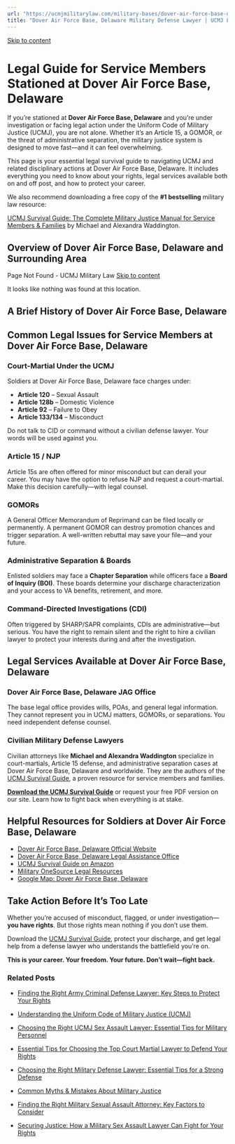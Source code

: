 ```yaml
---
url: "https://ucmjmilitarylaw.com/military-bases/dover-air-force-base-delaware-military-defense-lawyer-ucmj-legal-guide/"
title: "Dover Air Force Base, Delaware Military Defense Lawyer | UCMJ Legal Guide"
---
```


[Skip to content](https://ucmjmilitarylaw.com/military-bases/dover-air-force-base-delaware-military-defense-lawyer-ucmj-legal-guide/#content)

# Legal Guide for Service Members Stationed at Dover Air Force Base, Delaware

If you’re stationed at **Dover Air Force Base, Delaware** and you’re under investigation or facing legal action under the Uniform Code of Military Justice (UCMJ), you are not alone. Whether it’s an Article 15, a GOMOR, or the threat of administrative separation, the military justice system is designed to move fast—and it can feel overwhelming.

This page is your essential legal survival guide to navigating UCMJ and related disciplinary actions at Dover Air Force Base, Delaware. It includes everything you need to know about your rights, legal services available both on and off post, and how to protect your career.

We also recommend downloading a free copy of the **#1 bestselling** military law resource:

[UCMJ Survival Guide: The Complete Military Justice Manual for Service Members & Families](https://www.amazon.com/dp/B0FCDD3B2Z) by Michael and Alexandra Waddington.

## Overview of Dover Air Force Base, Delaware and Surrounding Area

Page Not Found - UCMJ Military Law [Skip to content](https://ucmjmilitarylaw.com/military-bases/dover-air-force-base-delaware-military-defense-lawyer-ucmj-legal-guide/%7Blocation7#content)

It looks like nothing was found at this location.

## A Brief History of Dover Air Force Base, Delaware

## Common Legal Issues for Service Members at Dover Air Force Base, Delaware

### Court-Martial Under the UCMJ

Soldiers at Dover Air Force Base, Delaware face charges under:

- **Article 120** – Sexual Assault
- **Article 128b** – Domestic Violence
- **Article 92** – Failure to Obey
- **Article 133/134** – Misconduct

Do not talk to CID or command without a civilian defense lawyer. Your words will be used against you.

### Article 15 / NJP

Article 15s are often offered for minor misconduct but can derail your career. You may have the option to refuse NJP and request a court-martial. Make this decision carefully—with legal counsel.

### GOMORs

A General Officer Memorandum of Reprimand can be filed locally or permanently. A permanent GOMOR can destroy promotion chances and trigger separation. A well-written rebuttal may save your file—and your future.

### Administrative Separation & Boards

Enlisted soldiers may face a **Chapter Separation** while officers face a **Board of Inquiry (BOI)**. These boards determine your discharge characterization and your access to VA benefits, retirement, and more.

### Command-Directed Investigations (CDI)

Often triggered by SHARP/SAPR complaints, CDIs are administrative—but serious. You have the right to remain silent and the right to hire a civilian lawyer to protect your interests during and after the investigation.

## Legal Services Available at Dover Air Force Base, Delaware

### Dover Air Force Base, Delaware JAG Office

The base legal office provides wills, POAs, and general legal information. They cannot represent you in UCMJ matters, GOMORs, or separations. You need independent defense counsel.

### Civilian Military Defense Lawyers

Civilian attorneys like **Michael and Alexandra Waddington** specialize in court-martials, Article 15 defense, and administrative separation cases at Dover Air Force Base, Delaware and worldwide. They are the authors of the [UCMJ Survival Guide](https://www.amazon.com/dp/B0FCDD3B2Z), a proven resource for service members and families.

**[Download the UCMJ Survival Guide](https://www.amazon.com/dp/B0FCDD3B2Z)** or request your free PDF version on our site. Learn how to fight back when everything is at stake.

## Helpful Resources for Soldiers at Dover Air Force Base, Delaware

- [Dover Air Force Base, Delaware Official Website](https://ucmjmilitarylaw.com/military-bases/dover-air-force-base-delaware-military-defense-lawyer-ucmj-legal-guide/%7Blocation12%7D)
- [Dover Air Force Base, Delaware Legal Assistance Office](https://ucmjmilitarylaw.com/military-bases/dover-air-force-base-delaware-military-defense-lawyer-ucmj-legal-guide/%7Blocation13%7D)
- [UCMJ Survival Guide on Amazon](https://www.amazon.com/dp/B0FCDD3B2Z)
- [Military OneSource Legal Resources](https://www.militaryonesource.mil/legal/)
- [Google Map: Dover Air Force Base, Delaware](https://ucmjmilitarylaw.com/military-bases/dover-air-force-base-delaware-military-defense-lawyer-ucmj-legal-guide/%7Blocation14%7D)

## Take Action Before It’s Too Late

Whether you’re accused of misconduct, flagged, or under investigation— **you have rights**. But those rights mean nothing if you don’t use them.

Download the [UCMJ Survival Guide](https://www.amazon.com/dp/B0FCDD3B2Z), protect your discharge, and get legal help from a defense lawyer who understands the battlefield you’re on.

**This is your career. Your freedom. Your future. Don’t wait—fight back.**

### Related Posts

- [Finding the Right Army Criminal Defense Lawyer: Key Steps to Protect Your Rights](https://ucmjmilitarylaw.com/army-criminal-defense-lawyer/)
- [Understanding the Uniform Code of Military Justice (UCMJ)](https://ucmjmilitarylaw.com/understanding-the-uniform-code-of-military-justice-ucmj/)
- [Choosing the Right UCMJ Sex Assault Lawyer: Essential Tips for Military Personnel](https://ucmjmilitarylaw.com/ucmj-sex-assault-lawyer/)
- [Essential Tips for Choosing the Top Court Martial Lawyer to Defend Your Rights](https://ucmjmilitarylaw.com/top-court-martial-lawyer/)

- [Choosing the Right Military Defense Lawyer: Essential Tips for a Strong Defense](https://ucmjmilitarylaw.com/military-defense-lawyer-2/)
- [Common Myths & Mistakes About Military Justice](https://ucmjmilitarylaw.com/ucmj/common-myths-mistakes-about-military-justice/)
- [Finding the Right Military Sexual Assault Attorney: Key Factors to Consider](https://ucmjmilitarylaw.com/military-sexual-assault-attorney/)
- [Securing Justice: How a Military Sex Assault Lawyer Can Fight for Your Rights](https://ucmjmilitarylaw.com/military-sex-assault-lawyer/)